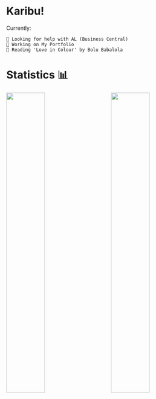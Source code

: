 # Karibu!
Currently:

    🦩 Looking for help with AL (Business Central)
    🦩 Working on My Portfolio
    🦩 Reading 'Love in Colour' by Bolu Babalola

# Statistics 📊 
<a href="https://github.com/anuraghazra/github-readme-stats"><img align="left" width="45%" src="https://github-readme-stats.vercel.app/api/wakatime?username=@agidza&compact=True&theme=gruvbox_light"/></a>
<img align="right" width="45%" src="https://github-readme-stats.vercel.app/api/top-langs/?username=lynnagidza&layout=compact&theme=gruvbox_light" />     

<!-- # Cheka kiasi
![Jokes Card](https://readme-jokes.vercel.app/api?theme=gruvbox_light)
<br>
<footer align='center'>README plug: <a href='https://github.com/rahulbanerjee26/githubProfileReadmeGenerator'>githubProfileReadmeGenerator</a> </footer> -->
